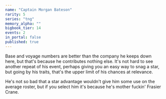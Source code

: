 ```yaml
---
name: "Captain Morgan Bateson"
rarity: 5
series: "tng"
memory_alpha: ""
bigbook_tier: 14
events: 2
in_portal: false
published: true
---
```


Base and voyage numbers are better than the company he keeps down here, but that's because he contributes nothing else. It's not hard to see another repeat of his event, perhaps giving you an easy way to snag a star, but going by his traits, that's the upper limit of his chances at relevance.

He's not so bad that a star advantage wouldn't give him some use on the average roster, but if you select him it's because he's mother fuckin' Frasier Crane.
